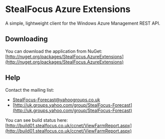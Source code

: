 StealFocus Azure Extensions
===========================
A simple, lightweight client for the Windows Azure Management REST API.

Downloading
-----------
You can download the application from NuGet: [http://nuget.org/packages/StealFocus.AzureExtensions](http://nuget.org/packages/StealFocus.AzureExtensions)

Help
----
Contact the mailing list:
- <StealFocus-Forecast@yahoogroups.co.uk>
- [http://uk.groups.yahoo.com/group/StealFocus-Forecast](http://uk.groups.yahoo.com/group/StealFocus-Forecast)

You can see build status here: [http://build01.stealfocus.co.uk/ccnet/ViewFarmReport.aspx](http://build01.stealfocus.co.uk/ccnet/ViewFarmReport.aspx)
